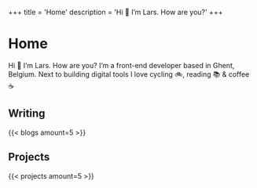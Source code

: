 +++
title = 'Home'
description = 'Hi 👋 I’m Lars. How are you?'
+++

# Home
Hi 👋 I’m Lars. How are you?
I’m a front-end developer based in Ghent, Belgium.
Next to building digital tools I love cycling 🚲, reading 📚 & coffee ☕️

## Writing
{{< blogs amount=5 >}}

## Projects
{{< projects amount=5 >}}